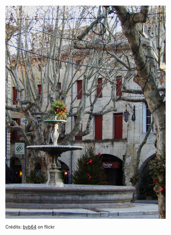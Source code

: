 ![Séléna](/images/2021-12-22.jpg)

Crédits: [byb64](https://www.flickr.com/people/50879678@N03/) on flickr